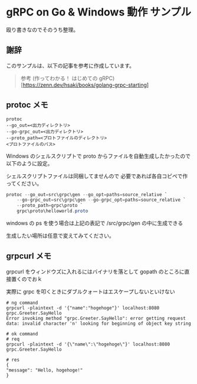 # gRPC on Go & Windows 動作 サンプル

殴り書きなのでそのうち整理。

## 謝辞

このサンプルは、以下の記事を参考に作成しています。

> 参考
> (作ってわかる！ はじめての gRPC)[https://zenn.dev/hsaki/books/golang-grpc-starting]

## protoc メモ

```
protoc
--go_out=<出力ディレクトリ>
--go-grpc_out=<出力ディレクトリ>
--proto_path=<プロトファイルのディレクトリ>
<プロトファイルのパス>

```

Windows のシェルスクリプトで proto からファイルを自動生成したかったので以下のように設定。

シェルスクリプトファイルは同梱してませんので
必要であれば各自コピペで作ってください。

```ps1
protoc --go_out=src\grpc\gen --go_opt=paths=source_relative `
    --go-grpc_out=src\grpc\gen --go-grpc_opt=paths=source_relative `
    --proto_path=grpc\proto `
    grpc\proto\helloworld.proto
```

windows の ps を使う場合は上記の表記で
/src/grpc/gen の中に生成できる

生成したい場所は任意で変えてみてください。

## grpcurl メモ

grpcurl をウィンドウズに入れるにはバイナリを落として gopath のところに直接置くのでおｋ

実際に grpc を叩くときにダブルクォートはエスケープしないといけない

```
# ng command
grpcurl -plaintext -d '{"name":"hogehoge"}' localhost:8080 grpc.Greeter.SayHello
Error invoking method "grpc.Greeter.SayHello": error getting request data: invalid character 'n' looking for beginning of object key string
```

```
# ok command
# req
grpcurl -plaintext -d '{\"name\":\"hogehoge\"}' localhost:8080 grpc.Greeter.SayHello
```

```
# res
{
"message": "Hello, hogehoge!"
}
```

